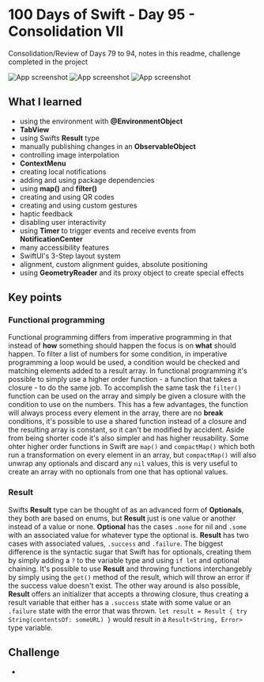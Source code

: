 # 100 Days of Swift - Day 95 - Consolidation VII
Consolidation/Review of Days 79 to 94, notes in this readme, challenge completed in the project

![App screenshot](APP1.png) ![App screenshot](APP2.png) ![App screenshot](APP3.png)


## What I learned
- using the environment with **@EnvironmentObject**
- **TabView**
- using Swifts **Result** type
- manually publishing changes in an __ObservableObject__
- controlling image interpolation
- **ContextMenu**
- creating local notifications
- adding and using package dependencies
- using **map()** and **filter()**
- creating and using QR codes
- creating and using custom gestures
- haptic feedback
- disabling user interactivity
- using **Timer** to trigger events and receive events from **NotificationCenter**
- many accessibility features
- SwiftUI's 3-Step layout system
- alignment, custom alignment guides, absolute positioning
- using **GeometryReader** and its proxy object to create special effects

## Key points
### Functional programming
Functional programming differs from imperative programming in that instead of __how__ something should happen the focus is on __what__ should happen.
To filter a list of numbers for some condition, in imperative programming a loop would be used, a condition would be checked and matching elements added to a result array.
In functional programming it's possible to simply use a higher order function - a function that takes a closure - to do the same job.
To accomplish the same task the `filter()` function can be used on the array and simply be given a closure with the condition to use on the numbers.
This has a few advantages, the function will always process every element in the array, there are no __break__ conditions, it's possible to use a shared function instead of a closure and the resulting array is constant, so it can't be modified by accident.
Aside from being shorter code it's also simpler and has higher reusability.
Some ohter higher order functions in Swift are `map()` and `compactMap()` which both run a transformation on every element in an array, but `compactMap()` will also unwrap any optionals and discard any `nil` values, this is very useful to create an array with no optionals from one that has optional values.

### Result
Swifts **Result** type can be thought of as an advanced form of **Optionals**, they both are based on enums, but **Result** just is one value or another instead of a value or none.
**Optional** has the cases `.none` for nil and `.some` with an associated value for whatever type the optional is.
**Result** has two cases with associated values, `.success` and `.failure`.
The biggest difference is the syntactic sugar that Swift has for optionals, creating them by simply adding a `?` to the variable type and using `if let` and optional chaining.
It's possible to use **Result** and throwing functions interchangebly by simply using the `get()` method of the result, which will throw an error if the success value doesn't exist.
The other way around is also possible, **Result** offers an initializer that accepts a throwing closure, thus creating a result variable that either has a `.success` state with some value or an `.failure` state with the error that was thrown.
`let result = Result { try String(contentsOf: someURL) }` would result in a `Result<String, Error>` type variable.

## Challenge
- 

